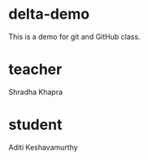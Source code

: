 # delta-demo

This is a demo for git and GitHub class.

# teacher

Shradha Khapra

# student

Aditi Keshavamurthy

